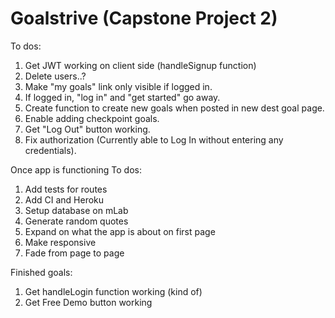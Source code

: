 Goalstrive (Capstone Project 2)
================================

To dos:

1. Get JWT working on client side (handleSignup function)
2. Delete users..?
3. Make "my goals" link only visible if logged in.
4. If logged in, "log in" and "get started" go away.
5. Create function to create new goals when posted in new dest goal page.
6. Enable adding checkpoint goals.
7. Get "Log Out" button working.
8. Fix authorization (Currently able to Log In without entering any credentials).

Once app is functioning To dos:

1. Add tests for routes
2. Add CI and Heroku
3. Setup database on mLab
4. Generate random quotes 
5. Expand on what the app is about on first page
6. Make responsive
7. Fade from page to page

Finished goals: 

1. Get handleLogin function working (kind of)
2. Get Free Demo button working